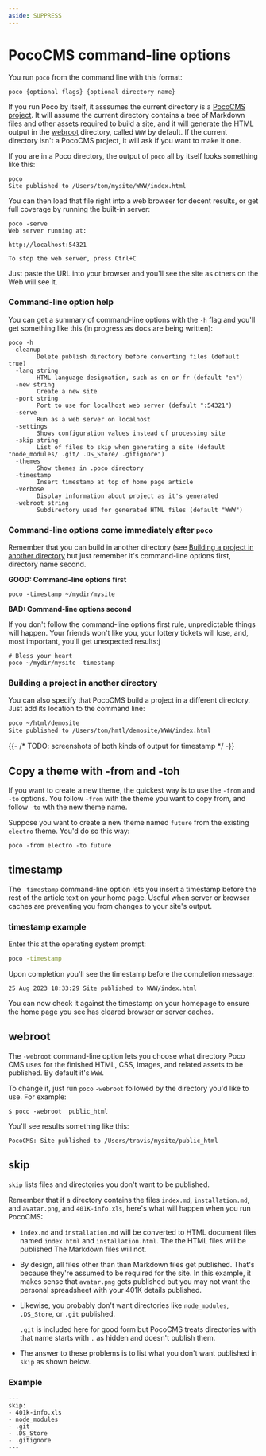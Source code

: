 ```yaml
---
aside: SUPPRESS
---
```

# PocoCMS command-line options

You run `poco` from the command line with this format:

```
poco {optional flags} {optional directory name}
```

If you run Poco by itself, it asssumes the current
directory is a [PocoCMS project](glossary.html#project).
It will assume the current directory contains a
tree of Markdown files and other assets required to build a site,
and it will generate the HTML output in the [webroot](glossary.html#webroot)
directory, called `WWW` by default. If the current directory
isn't a PocoCMS project, it will ask if you want to make it one.

If you are in a Poco directory, the output of `poco` all by itself
looks something like this:

```
poco
Site published to /Users/tom/mysite/WWW/index.html
```
You can then load that file right into a web browser for
decent results, or get full coverage by running the built-in server:

```
poco -serve
Web server running at:

http://localhost:54321

To stop the web server, press Ctrl+C
```

Just paste the URL into your browser and you'll see the site as 
others on the Web will see it.

### Command-line option help

You can get a summary of command-line options with the `-h` flag
and you'll get something like this (in progress as docs are being
written):



```
poco -h
 -cleanup
    	Delete publish directory before converting files (default true)
  -lang string
    	HTML language designation, such as en or fr (default "en")
  -new string
    	Create a new site
  -port string
    	Port to use for localhost web server (default ":54321")
  -serve
    	Run as a web server on localhost
  -settings
    	Shows configuration values instead of processing site
  -skip string
    	List of files to skip when generating a site (default "node_modules/ .git/ .DS_Store/ .gitignore")
  -themes
    	Show themes in .poco directory
  -timestamp
    	Insert timestamp at top of home page article
  -verbose
    	Display information about project as it's generated
  -webroot string
    	Subdirectory used for generated HTML files (default "WWW")

```

### Command-line options come immediately after `poco`

Remember that you can build in another directory
(see [Building a project in another directory](building-a-project-in-another-directory.html) but just remember it's command-line options first, directory
name second.

**GOOD: Command-line options first**

```
poco -timestamp ~/mydir/mysite
```

**BAD: Command-line options second**

If you don't follow the command-line options first rule, unpredictable
things will happen. Your friends won't like you, your lottery tickets
will lose, and, most important, you'll get unexpected results:j

```
# Bless your heart
poco ~/mydir/mysite -timestamp 
```

### Building a project in another directory

You can also specify that PocoCMS build a project 
in a different directory. Just add its location to the
command line:

```bash
poco ~/html/demosite
Site published to /Users/tom/hmtl/demosite/WWW/index.html

```

{{- /* TODO: screenshots of both kinds of output for timestamp */ -}}

## Copy a theme with -from and -toh

If you want to create a new theme, the quickest way is
to use the `-from` and `-to` options. You follow `-from` with the
theme you want to copy from, and follow `-to` wth the new theme name.

Suppose you want to create a new theme named `future` from
the existing `electro` theme. You'd do so this way:

```
poco -from electro -to future
```


## timestamp

The `-timestamp` command-line option lets you insert
a timestamp before the rest of the article text on your
home page. Useful when server or browser caches are
preventing you from changes to your site's output.

### timestamp example

Enter this at the operating system prompt:

```bash
poco -timestamp
```

Upon completion you'll see the timestamp before the completion message:

```
25 Aug 2023 18:33:29 Site published to WWW/index.html
```

You can now check it against the timestamp on your homepage
to ensure the home page you see has cleared browser or server caches.


## webroot

The `-webroot` command-line option lets you choose what directory
Poco CMS uses for the finished HTML, CSS, images, and related assets
to be published. By default it's `WWW`. 

To change it, just run `poco` `-webroot` followed by the
directory you'd like to use. For example:

```
$ poco -webroot  public_html

```


You'll see results something like this:

```
PocoCMS: Site published to /Users/travis/mysite/public_html
```

## skip

`skip` lists files and directories you don't want to be published.

Remember that if a directory contains the files `index.md`, `installation.md`,
and `avatar.png`, and `401K-info.xls`, here's what will happen when you 
run PocoCMS:

* `index.md` and `installation.md` will be converted to HTML document files
named `index.html` and `installation.html`. The the HTML files will be published
The Markdown files will not.
* By design, all files other than than Markdown files get published. That's
because they're assumed to be required for the site. In this example,
it makes sense that `avatar.png` gets published but you may not want
the personal spreadsheet with your 401K details published.
* Likewise, you probably don't want directories like `node_modules`,
`.DS_Store`, or `.git` published. 

  `.git` is included here for good form but 
PocoCMS treats directories with that name starts with `.` as hidden and
doesn't publish them.
* The answer to these problems is to list what you don't want published in `skip` 
as shown below.

### Example
```
---
skip:
- 401k-info.xls
- node_modules
- .git
- .DS_Store
- .gitignore
---
```

